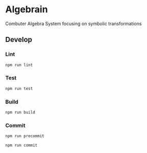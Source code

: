 # Algebrain

Combuter Algebra System focusing on symbolic transformations


## Develop


### Lint
```bash
npm run lint
```

### Test
```bash
npm run test
```

### Build
```bash
npm run build
```

### Commit
```bash
npm run precommit
```
```bash
npm run commit
```